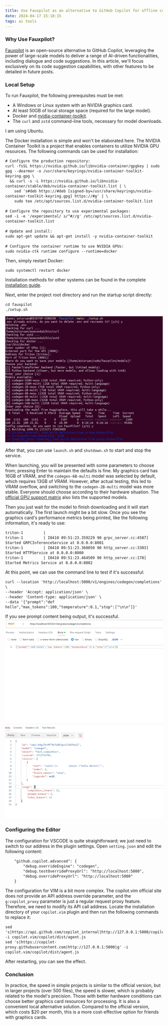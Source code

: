 ```yaml
---
title: Use Fauxpilot as an alternative to GitHub Copilot for offline code assistance in VSCode and Vim.
date: 2024-04-17 15:18:15
tags: ai tools
---
```


### Why Use Fauxpilot?
[Fauxpilot](https://github.com/fauxpilot/fauxpilot) is an open-source alternative to GitHub Copilot, leveraging the power of large-scale models to deliver a range of AI-driven functionalities, including dialogue and code suggestions. In this article, we'll focus exclusively on its code suggestion capabilities, with other features to be detailed in future posts.

### Local Setup
To run Fauxpilot, the following prerequisites must be met:
- A Windows or Linux system with an NVIDIA graphics card.
- At least 50GB of local storage space (required for the large model).
- Docker and [nvidia-container-toolkit](https://github.com/NVIDIA/nvidia-container-toolkit).
- The `curl` and `zstd` command-line tools, necessary for model downloads.

I am using Ubuntu.

The Docker installation is simple and won't be elaborated here. The NVIDIA Container Toolkit is a project that enables containers to utilize NVIDIA GPU resources. The following commands can be used for installation:

```
# Configure the production repository:
curl -fsSL https://nvidia.github.io/libnvidia-container/gpgkey | sudo gpg --dearmor -o /usr/share/keyrings/nvidia-container-toolkit-keyring.gpg \
  && curl -s -L https://nvidia.github.io/libnvidia-container/stable/deb/nvidia-container-toolkit.list | \
    sed 's#deb https://#deb [signed-by=/usr/share/keyrings/nvidia-container-toolkit-keyring.gpg] https://#g' | \
    sudo tee /etc/apt/sources.list.d/nvidia-container-toolkit.list

# Configure the repository to use experimental packages: 
sed -i -e '/experimental/ s/^#//g' /etc/apt/sources.list.d/nvidia-container-toolkit.list

# Update and install:
sudo apt-get update && apt-get install -y nvidia-container-toolkit

# Configure the container runtime to use NVIDIA GPUs:
sudo nvidia-ctk runtime configure --runtime=docker
```

Then, simply restart Docker:
```
sudo systemctl restart docker
```
Installation methods for other systems can be found in the complete [installation guide](https://docs.nvidia.com/datacenter/cloud-native/container-toolkit/install-guide.html).

Next, enter the project root directory and run the startup script directly:
```
cd fauxpilot
./setup.sh
```
<!--more-->
![fauxpilot_setup](/images/fauxpilot_setup.jpg)

After that, you can use `launch.sh` and `shutdown.sh` to start and stop the service.

When launching, you will be presented with some parameters to choose from; pressing Enter to maintain the defaults is fine. My graphics card has 16GB of VRAM, and the `codegen-6B-multi` model was selected by default, which requires 13GB of VRAM. However, after actual testing, this led to VRAM overflow, and switching to the `codegen-2B-multi` model was more stable. Everyone should choose according to their hardware situation. The [official GPU support matrix](https://github.com/fauxpilot/fauxpilot/wiki/GPU-Support-Matrix) also lists the supported models.

Then you just wait for the model to finish downloading and it will start automatically. The first launch might be a bit slow.
Once you see the graphics card's performance metrics being printed, like the following information, it's ready to use:
```
triton-1         |
triton-1         | I0410 09:51:23.359229 90 grpc_server.cc:4587] Started GRPCInferenceService at 0.0.0.0:8001
triton-1         | I0410 09:51:23.360050 90 http_server.cc:3303] Started HTTPService at 0.0.0.0:8000
triton-1         | I0410 09:51:23.464509 90 http_server.cc:178] Started Metrics Service at 0.0.0.0:8002
```

At this point, we can use the command line to test if it's successful:
```
curl --location 'http://localhost:5000/v1/engines/codegen/completions' \
--header 'Accept: application/json' \
--header 'Content-type: application/json' \
--data '{"prompt":"def hello","max_tokens":100,"temperature":0.1,"stop":["\n\n"]}'
```
If you see prompt content being output, it's successful.
![fauxpilot_postman](/images/fauxpilot_postman.jpg)

### Configuring the Editor

The configuration for VSCODE is quite straightforward; we just need to switch to our address in the plugin settings. Open `setting.json` and edit the following content:
```
    "github.copilot.advanced": {
        "debug.overrideEngine": "codegen",
        "debug.testOverrideProxyUrl": "http://localhost:5000",
        "debug.overrideProxyUrl": "http://localhost:5000"
    }
```

The configuration for VIM is a bit more complex. The copilot.vim official site does not provide an API address override parameter, and the `g:copilot_proxy` parameter is just a regular request proxy feature. Therefore, we need to modify its API call address. Locate the installation directory of your `copilot.vim` plugin and then run the following commands to replace it:
```
sed 's|https://api.github.com/copilot_internal|http://127.0.0.1:5000/copilot_internal|g' -i copilot.vim/copilot/dist/agent.js
sed 's|https://copilot-proxy.githubusercontent.com|http://127.0.0.1:5000|g' -i copilot.vim/copilot/dist/agent.js
```
After restarting, you can see the effect.

### Conclusion
In practice, the speed in simple projects is similar to the official version, but in larger projects (over 500 files), the speed is slower, which is probably related to the model's precision. Those with better hardware conditions can choose better graphics card resources for processing. It is also a convenient local alternative solution. Compared to the official version, which costs $20 per month, this is a more cost-effective option for friends with graphics cards.

